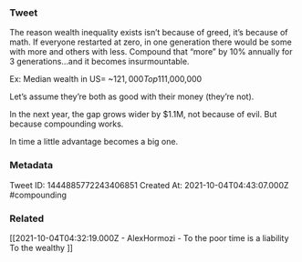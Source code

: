 ### Tweet
The reason wealth inequality exists isn’t because of greed, it’s because of math. 
If everyone restarted at zero, in one generation there would be some with more and others with less.
Compound that “more” by 10% annually for 3 generations…and it becomes insurmountable.

Ex: 
Median wealth in US= ~$121,000
Top 1% wealth= ~$11,000,000

Let’s assume they’re both as good with their money (they’re not). 

In the next year, the gap grows wider by $1.1M, not because of evil. But because compounding works. 

In time a little advantage becomes a big one.

### Metadata
Tweet ID: 1444885772243406851
Created At: 2021-10-04T04:43:07.000Z
#compounding

### Related
[[2021-10-04T04:32:19.000Z - AlexHormozi - To the poor time is a liability To the wealthy ]]


